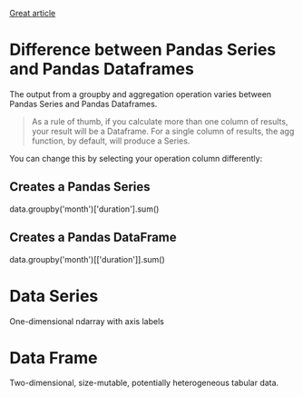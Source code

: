 [Great article](https://www.shanelynn.ie/summarising-aggregation-and-grouping-data-in-python-pandas/)

# Difference between Pandas Series and Pandas Dataframes
The output from a groupby and aggregation operation varies between Pandas Series and Pandas Dataframes. 

> As a rule of thumb, if you calculate more than one column of results, your result will be a Dataframe. For a single column of results, the agg function, by default, will produce a Series.

You can change this by selecting your operation column differently:

## Creates a Pandas Series
data.groupby('month')['duration'].sum() 

## Creates a Pandas DataFrame
data.groupby('month')[['duration']].sum()

# Data Series
One-dimensional ndarray with axis labels

# Data Frame
Two-dimensional, size-mutable, potentially heterogeneous tabular data.  
